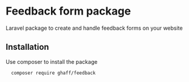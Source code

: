 # Feedback form package
Laravel package to create and handle feedback forms on your website

## Installation
Use composer to install the package

```bash
  composer require ghaff/feedback
```


